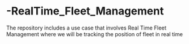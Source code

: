 # -RealTime_Fleet_Management
The repository includes a use case that involves Real Time Fleet Management where we will be tracking the position of fleet in real time
